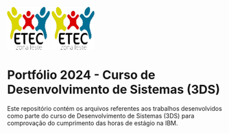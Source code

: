 
<img src="Imagens/eteczl.png" alt="Texto alternativo" width="100" height="100">
<img src="Imagens/eteczl.png" alt="Texto alternativo" width="100" height="100">

# Portfólio 2024 - Curso de Desenvolvimento de Sistemas (3DS)

Este repositório contém os arquivos referentes aos trabalhos desenvolvidos como parte do curso de Desenvolvimento de Sistemas (3DS) para comprovação do cumprimento das horas de estágio na IBM.
